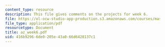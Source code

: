 ```yaml
---
content_type: resource
description: This file gives comments on the projects for week 6.
file: https://ol-ocw-studio-app-production.s3.amazonaws.com/courses/mas-961-ambient-intelligence-spring-2005/416b92966de0205e43a066d6428137c1_az_week6.pdf
file_type: application/pdf
resourcetype: Document
title: az_week6.pdf
uid: 416b9296-6de0-205e-43a0-66d6428137c1
---
```

